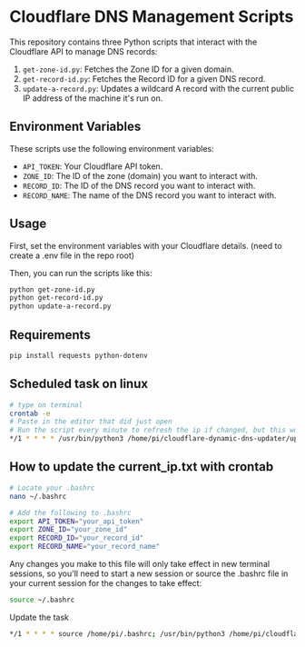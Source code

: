 # Cloudflare DNS Management Scripts

This repository contains three Python scripts that interact with the Cloudflare API to manage DNS records:

1. `get-zone-id.py`: Fetches the Zone ID for a given domain.
2. `get-record-id.py`: Fetches the Record ID for a given DNS record.
3. `update-a-record.py`: Updates a wildcard A record with the current public IP address of the machine it's run on.

## Environment Variables

These scripts use the following environment variables:

- `API_TOKEN`: Your Cloudflare API token.
- `ZONE_ID`: The ID of the zone (domain) you want to interact with.
- `RECORD_ID`: The ID of the DNS record you want to interact with.
- `RECORD_NAME`: The name of the DNS record you want to interact with.

## Usage

First, set the environment variables with your Cloudflare details. (need to create a .env file in the repo root)

Then, you can run the scripts like this:

```bash
python get-zone-id.py
python get-record-id.py
python update-a-record.py
```

## Requirements

```bash
pip install requests python-dotenv
```

## Scheduled task on linux

```bash
# type on terminal
crontab -e
# Paste in the editor that did just open
# Run the script every minute to refresh the ip if changed, but this won't update the current_ip.txt
*/1 * * * * /usr/bin/python3 /home/pi/cloudflare-dynamic-dns-updater/update-a-record-unix.py
```

## How to update the current_ip.txt with crontab

```bash
# Locate your .bashrc
nano ~/.bashrc

# Add the following to .bashrc
export API_TOKEN="your_api_token"
export ZONE_ID="your_zone_id"
export RECORD_ID="your_record_id"
export RECORD_NAME="your_record_name"
```

Any changes you make to this file will only take effect in new terminal sessions, so you'll need to start a new session or source the .bashrc file in your current session for the changes to take effect:

```bash
source ~/.bashrc
```

Update the task

```bash
*/1 * * * * source /home/pi/.bashrc; /usr/bin/python3 /home/pi/cloudflare-dynamic-dns-updater/update-a-record-unix.py
```
